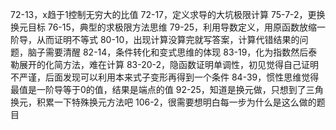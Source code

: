 72-13，x趋于1控制无穷大的比值
72-17，定义求导的大坑极限计算
75-7-2，更换换元目标
76-15，典型的求极限方法思维
79-25，利用导数定义，用原函数放缩一阶导，从而证明不等式
80-10，出现计算没算完就写答案，计算代错结果的问题，脑子需要清醒
82-14，条件转化和变式思维的体现
83-19，化为指数然后泰勒展开的化简方法，难在计算
83-20-2，隐函数证明单调性，初见觉得自己证明不严谨，后面发现可以利用本来式子变形再得到一个条件
84-39，惯性思维觉得最值是一阶导等于0的值，结果是端点的值
92-25，知道是换元做，只想到了三角换元，积累一下特殊换元方法吧
106-2，很需要想明白每一步为什么是这么做的题目
